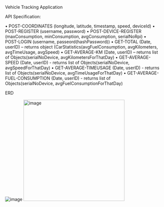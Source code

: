 Vehicle Tracking Application


API Specification:

•	POST-COORDINATES (longitude, latitude, timestamp, speed, deviceId)
•	POST-REGISTER (username, password)
•	POST-DEVICE-REGISTER (maxConsumption, minConsumption, avgConsumption, serialNoRpi)
•	POST-LOGIN (username, passeord(hashPassword))
•	GET-TOTAL (Date, userID) – returns object (CarStatistics(avgFuelConsumption, avgKilometers, avgTimeUsage, avgSpeed)
•	GET-AVERAGE-KM (Date, userID) – returns list of Objects(serialNoDevice, avgKilometersForThatDay) 
•	GET-AVERAGE-SPEED (Date, userID) - returns list of Objects(serialNoDevice, avgSpeedForThatDay)
•	GET-AVERAGE-TIMEUSAGE (Date, userID) - returns list of Objects(serialNoDevice, avgTimeUsageForThatDay)
•	GET-AVERAGE-FUEL-CONSUMPTION (Date, userID) - returns list of Objects(serialNoDevice, avgFuelConsumptionForThatDay)

ERD
 

 










![image](https://github.com/Cerka24/vehicle-tracking-app/assets/105603113/665b8492-74c6-4ba5-8ce5-dffc5a596e7b)
<img width="330" alt="image" src="https://github.com/Cerka24/vehicle-tracking-app/assets/105603113/e388bdf1-8e2c-4a62-b48b-f6fe9c54c744">
